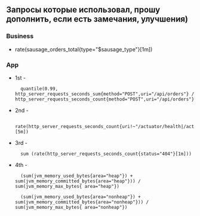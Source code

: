## Запросы которые использовал, прошу дополнить, если есть замечания, улучшения)

### Business
* rate(sausage_orders_total{type="$sausage_type"}[1m])

### App

* 1st - 

        quantile(0.99, http_server_requests_seconds_sum{method="POST",uri="/api/orders"} / http_server_requests_seconds_count{method="POST",uri="/api/orders"})

* 2nd -

        rate(http_server_requests_seconds_count{uri!~"/actuator/health|/actuator/prometheus"}[5m])

* 3rd -

        sum (rate(http_server_requests_seconds_count{status="404"}[1m]))

* 4th -

        (sum(jvm_memory_used_bytes{area="heap"}) + sum(jvm_memory_committed_bytes{area="heap"})) / sum(jvm_memory_max_bytes{ area="heap"})

        (sum(jvm_memory_used_bytes{area="nonheap"}) + sum(jvm_memory_committed_bytes{area="nonheap"})) / sum(jvm_memory_max_bytes{ area="nonheap"})
